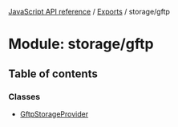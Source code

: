 [JavaScript API reference](../README) / [Exports](../modules) / storage/gftp

# Module: storage/gftp

## Table of contents

### Classes

- [GftpStorageProvider](../classes/storage_gftp.GftpStorageProvider)
